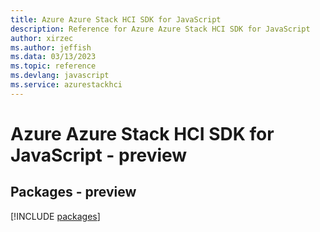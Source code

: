 ```yaml
---
title: Azure Azure Stack HCI SDK for JavaScript
description: Reference for Azure Azure Stack HCI SDK for JavaScript
author: xirzec
ms.author: jeffish
ms.data: 03/13/2023
ms.topic: reference
ms.devlang: javascript
ms.service: azurestackhci
---
```

# Azure Azure Stack HCI SDK for JavaScript - preview
## Packages - preview
[!INCLUDE [packages](azure-stack-hci-index.md)]